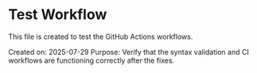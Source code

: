 # Test Workflow

This file is created to test the GitHub Actions workflows.

Created on: 2025-07-29
Purpose: Verify that the syntax validation and CI workflows are functioning correctly after the fixes.